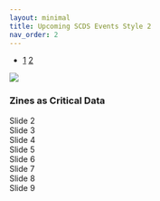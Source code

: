 ```yaml
---
layout: minimal
title: Upcoming SCDS Events Style 2
nav_order: 2 
---
```

<link rel="stylesheet" href="./assets/css/events2.css">
<link
  rel="stylesheet"
  href="./assets/css/swiper.css"
/>
<script src="https://ajax.googleapis.com/ajax/libs/jquery/3.7.1/jquery.min.js"></script>
<script src="./assets/javascript/swiper-bundle.min.js"></script>

- <a href="/index">1</a> <a href="/style-2">2</a>

<!-- Slider main container -->
<div class="swiper mySwiper">
    <div class="swiper-wrapper">
      <div class="swiper-slide">
      <img class="event-banner" src="https://devgj00vx92jb.cloudfront.net/data/feat_img/4102/7565/1743543001.png">
      <div class="event-details">
      <h3 class="event-title">Zines as Critical Data</h3>
      </div>
      </div>
      <div class="swiper-slide">Slide 2</div>
      <div class="swiper-slide">Slide 3</div>
      <div class="swiper-slide">Slide 4</div>
      <div class="swiper-slide">Slide 5</div>
      <div class="swiper-slide">Slide 6</div>
      <div class="swiper-slide">Slide 7</div>
      <div class="swiper-slide">Slide 8</div>
      <div class="swiper-slide">Slide 9</div>
    </div>
    <div class="swiper-pagination"></div>
  </div>

<script>
  if ($(window).width() < 960) {
            var swiper = new Swiper(".mySwiper", {
            slidesPerView: 1,
            spaceBetween: 20,
            pagination: {
                el: ".swiper-pagination",
                clickable: true,
            },
    });
  else {
        var swiper = new Swiper(".mySwiper", {
        slidesPerView: 2.5,
        spaceBetween: 20,
        pagination: {
          el: ".swiper-pagination",
          clickable: true,
        },
});

     $(window).resize(function() {
        if ($(window).width() < 960) {
            var swiper = new Swiper(".mySwiper", {
            slidesPerView: 1,
            spaceBetween: 20,
            pagination: {
                el: ".swiper-pagination",
                clickable: true,
            },
    });
        }
      else {
          var swiper = new Swiper(".mySwiper", {
          slidesPerView: 2.5,
          spaceBetween: 20,
          pagination: {
            el: ".swiper-pagination",
            clickable: true,
          },
  });
        }
    });
    
    
</script>